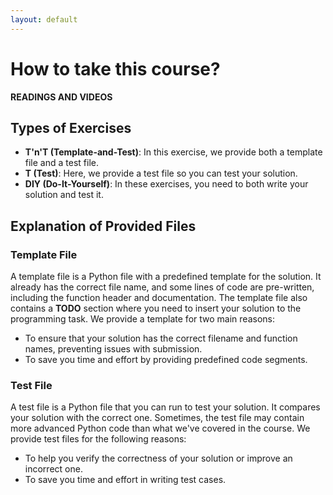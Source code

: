 ```yaml
---
layout: default
---
```


# How to take this course?
**READINGS AND VIDEOS**

## Types of Exercises

- **T'n'T (Template-and-Test)**: In this exercise, we provide both a template file and a test file.
- **T (Test)**: Here, we provide a test file so you can test your solution.
- **DIY (Do-It-Yourself)**: In these exercises, you need to both write your solution and test it.

## Explanation of Provided Files

### Template File

A template file is a Python file with a predefined template for the solution. It already has the correct file name, and some lines of code are pre-written, including the function header and documentation. The template file also contains a **TODO** section where you need to insert your solution to the programming task. We provide a template for two main reasons:

- To ensure that your solution has the correct filename and function names, preventing issues with submission.
- To save you time and effort by providing predefined code segments.

### Test File

A test file is a Python file that you can run to test your solution. It compares your solution with the correct one. Sometimes, the test file may contain more advanced Python code than what we've covered in the course. We provide test files for the following reasons:

- To help you verify the correctness of your solution or improve an incorrect one.
- To save you time and effort in writing test cases.

